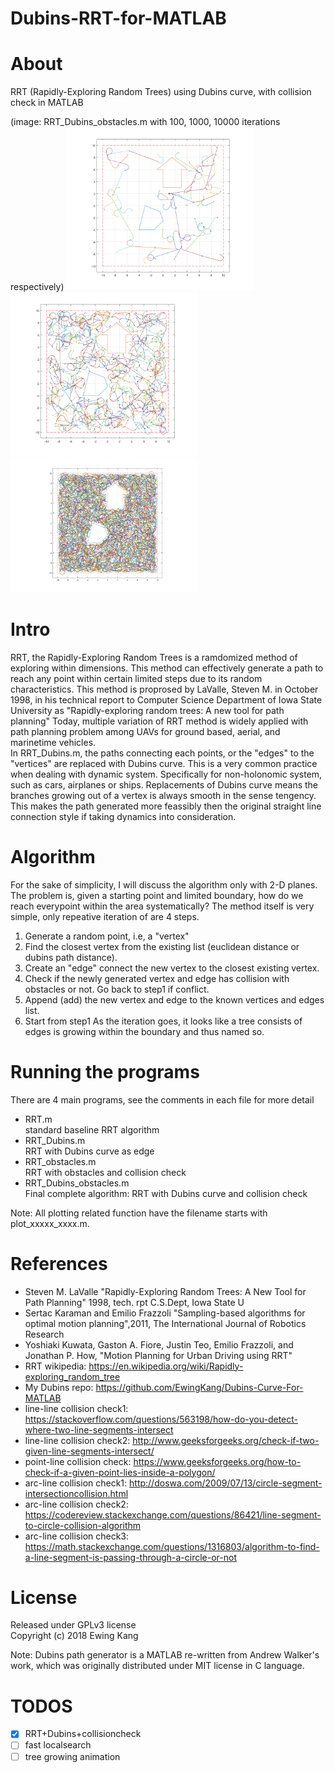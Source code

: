 # Dubins-RRT-for-MATLAB
 
# About
RRT (Rapidly-Exploring Random Trees) using Dubins curve, with collision check in MATLAB  

(image: RRT_Dubins_obstacles.m with 100, 1000, 10000 iterations respectively)
<img src="https://github.com/EwingKang/Dubins-RRT-for-MATLAB/raw/master/test_results/one-hundrede-iterations.png" alt="100 iterations" width="300">
<img src="https://github.com/EwingKang/Dubins-RRT-for-MATLAB/raw/master/test_results/one-thousand-iterations.png" alt="100 iterations" width="300">
<img src="https://github.com/EwingKang/Dubins-RRT-for-MATLAB/raw/master/test_results/ten-thousand-iterations.png" alt="100 iterations" width="300">
 
# Intro
RRT, the Rapidly-Exploring Random Trees is a ramdomized method of exploring within dimensions. This method can effectively generate a path to reach any point within certain limited steps due to its random characteristics. This method is proprosed by LaValle, Steven M. in October 1998, in his technical report to Computer Science Department of Iowa State University as "Rapidly-exploring random trees: A new tool for path planning" Today, multiple variation of RRT method is widely applied with path planning problem among UAVs for ground based, aerial, and marinetime vehicles.   
In RRT_Dubins.m, the paths connecting each points, or the "edges" to the "vertices" are replaced with Dubins curve. This is a very common practice when dealing with dynamic system. Specifically for non-holonomic system, such as cars, airplanes or ships. Replacements of Dubins curve means the branches growing out of a vertex is always smooth in the sense tengency. This makes the path generated more feassibly then the original straight line connection style if taking dynamics into consideration.  
 
# Algorithm
For the sake of simplicity, I will discuss the algorithm only with 2-D planes. The problem is, given a starting point and limited boundary, how do we reach everypoint within the area systematically? The method itself is very simple, only repeative iteration of are 4 steps.  
   1. Generate a random point, i.e, a "vertex"   
   2. Find the closest vertex from the existing list (euclidean distance or dubins path distance).
   3. Create an "edge" connect the new vertex to the closest existing vertex.  
   4. Check if the newly generated vertex and edge has collision with obstacles or not. Go back to step1 if conflict.
   5. Append (add) the new vertex and edge to the known vertices and edges list.
   6. Start from step1
As the iteration goes, it looks like a tree consists of edges is growing within the boundary and thus named so.   
 
# Running the programs
There are 4 main programs, see the comments in each file for more detail 
* RRT.m   
   standard baseline RRT algorithm   
* RRT_Dubins.m   
   RRT with Dubins curve as edge   
* RRT_obstacles.m   
   RRT with obstacles and collision check   
* RRT_Dubins_obstacles.m  
   Final complete algorithm: RRT with Dubins curve and collision check
   
Note: All plotting related function have the filename starts with plot_xxxxx_xxxx.m.
 
# References 
* Steven M. LaValle "Rapidly-Exploring Random Trees: A New Tool for Path Planning" 1998, tech. rpt C.S.Dept, Iowa State U 
* Sertac Karaman and Emilio Frazzoli "Sampling-based algorithms for optimal motion planning",2011, The International Journal of Robotics Research  
* Yoshiaki Kuwata, Gaston A. Fiore, Justin Teo, Emilio Frazzoli, and Jonathan P. How, "Motion Planning for Urban Driving using RRT" 
* RRT wikipedia: https://en.wikipedia.org/wiki/Rapidly-exploring_random_tree 
* My Dubins repo: https://github.com/EwingKang/Dubins-Curve-For-MATLAB 
* line-line collision check1: https://stackoverflow.com/questions/563198/how-do-you-detect-where-two-line-segments-intersect 
* line-line collision check2: http://www.geeksforgeeks.org/check-if-two-given-line-segments-intersect/ 
* point-line collision check: https://www.geeksforgeeks.org/how-to-check-if-a-given-point-lies-inside-a-polygon/
* arc-line collision check1: http://doswa.com/2009/07/13/circle-segment-intersectioncollision.html
* arc-line collision check2: https://codereview.stackexchange.com/questions/86421/line-segment-to-circle-collision-algorithm
* arc-line collision check3: https://math.stackexchange.com/questions/1316803/algorithm-to-find-a-line-segment-is-passing-through-a-circle-or-not
   
# License
Released under GPLv3 license  
Copyright (c) 2018 Ewing Kang  
  
Note: Dubins path generator is a MATLAB re-written from Andrew Walker's work, which was originally distributed under MIT license in C language.

# TODOS
* [x] RRT+Dubins+collisioncheck
* [ ] fast localsearch
* [ ] tree growing animation
